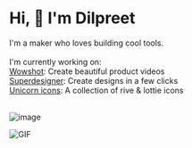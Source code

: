 # Hi, 👋 I'm Dilpreet
I'm a maker who loves building cool tools. <br> <br>
I'm currently working on: <br/>
[Wowshot](https://wowshot.co): Create beautiful product videos <br/>
[Superdesigner](https://superdesigner.co): Create designs in a few clicks <br/>
[Unicorn icons](https://unicornicons.com):  A collection of rive & lottie icons <br/> <br/>


![image](https://img.shields.io/badge/dilpreetsio-000000?style=for-the-badge&logo=x&logoColor=white)

![GIF](https://media.giphy.com/media/H88OyTTbvEAdnrZHN2/giphy.gif)
